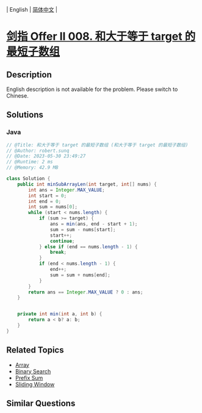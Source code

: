 
| English | [简体中文](README.md) |

# [剑指 Offer II 008. 和大于等于 target 的最短子数组](https://leetcode.cn//problems/2VG8Kg/)

## Description

<p>English description is not available for the problem. Please switch to Chinese.</p>


## Solutions


### Java

```Java
// @Title: 和大于等于 target 的最短子数组 (和大于等于 target 的最短子数组)
// @Author: robert.sunq
// @Date: 2023-05-30 23:49:27
// @Runtime: 2 ms
// @Memory: 42.9 MB

class Solution {
    public int minSubArrayLen(int target, int[] nums) {
        int ans = Integer.MAX_VALUE;
        int start = 0;
        int end = 0;
        int sum = nums[0];
        while (start < nums.length) {
            if (sum >= target) {
                ans = min(ans, end - start + 1);
                sum = sum - nums[start];
                start++;
                continue;
            } else if (end == nums.length - 1) {
                break;
            }
            if (end < nums.length - 1) {
                end++;
                sum = sum + nums[end];
            }
        }
        return ans == Integer.MAX_VALUE ? 0 : ans;
    }


    private int min(int a, int b) {
        return a < b? a: b;
    }
}
```



## Related Topics

- [Array](https://leetcode.cn//tag/array)
- [Binary Search](https://leetcode.cn//tag/binary-search)
- [Prefix Sum](https://leetcode.cn//tag/prefix-sum)
- [Sliding Window](https://leetcode.cn//tag/sliding-window)

## Similar Questions


